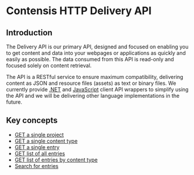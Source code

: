 # Contensis HTTP Delivery API

## Introduction
The Delivery API is our primary API, designed and focused on enabling you to get content and data into your webpages or applications as quickly and easily as possible. The data consumed from this API is read-only and focused solely on content retrieval.

The API is a RESTful service to ensure maximum compatibility, delivering content as JSON and resource files (assets) as text or binary files. We currently provide [.NET](https://contensis.github.io/dotnet/) and [JavaScript](https://contensis.github.io/js/) client API wrappers to simplify using the API and we will be delivering other language implementations in the future.

## Key concepts

- [GET a single project](./key-concepts/get-project.md)
- [GET a single content type](./key-concepts/get-contenttype.md)
- [GET a single entry](./key-concepts/get-entry.md)
- [GET list of all entries](./key-concepts/list-entries.md)
- [GET list of entries by content type](./key-concepts/list-entries-by-content-type.md)
- [Search for entries](./search/search-basics.md)
